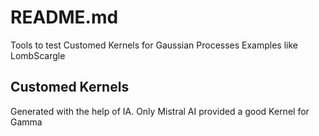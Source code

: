 # README.md

Tools to test Customed Kernels for Gaussian Processes
Examples like LombScargle


##  Customed Kernels
Generated with the help of IA. Only Mistral AI provided a good Kernel for Gamma